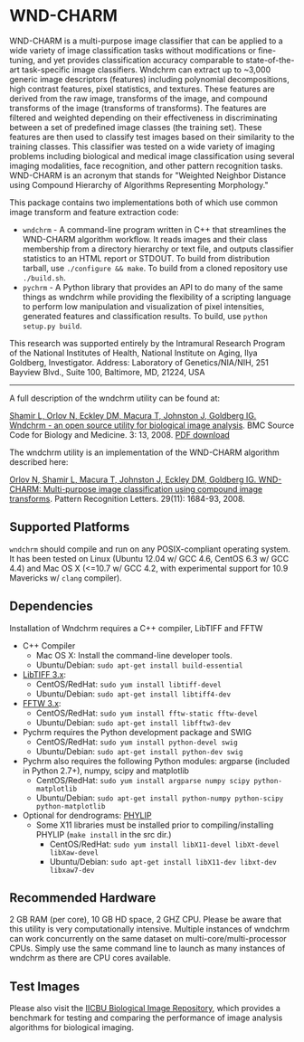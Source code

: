 WND-CHARM
=========

WND-CHARM is a multi-purpose image classifier that can be applied to a wide variety of image classification tasks without modifications or fine-tuning, and yet provides classification accuracy comparable to state-of-the-art task-specific image classifiers. Wndchrm can extract up to ~3,000 generic image descriptors (features) including polynomial decompositions, high contrast features, pixel statistics, and textures. These features are derived from the raw image, transforms of the image, and compound transforms of the image (transforms of transforms). The features are filtered and weighted depending on their effectiveness in discriminating between a set of predefined image classes (the training set). These features are then used to classify test images based on their similarity to the training classes. This classifier was tested on a wide variety of imaging problems including biological and medical image classification using several imaging modalities, face recognition, and other pattern recognition tasks. WND-CHARM is an acronym that stands for "Weighted Neighbor Distance using Compound Hierarchy of Algorithms Representing Morphology."

This package contains two implementations both of which use common image transform and feature extraction code:
* `wndchrm` - A command-line program written in C++ that streamlines the WND-CHARM algorithm workflow. It reads images and their class membership from a directory hierarchy or text file, and outputs classifier statistics to an HTML report or STDOUT. To build from distribution tarball, use `./configure && make`. To build from a cloned repository use `./build.sh`. 
* `pychrm` - A Python library that provides an API to do many of the same things as wndchrm while providing the flexibility of a scripting language to perform low manipulation and visualization of pixel intensities, generated features and classification results. To build, use `python setup.py build`.

This research was supported entirely by the Intramural Research Program of the National Institutes of Health, National Institute on Aging, Ilya Goldberg, Investigator. Address: Laboratory of Genetics/NIA/NIH, 251 Bayview Blvd., Suite 100, Baltimore, MD, 21224, USA

----

A full description of the wndchrm utility can be found at:

[Shamir L, Orlov N, Eckley DM, Macura T, Johnston J, Goldberg IG. Wndchrm - an open source utility for biological image analysis](http://www.scfbm.org/content/3/1/13). BMC Source Code for Biology and Medicine. 3: 13, 2008. [PDF download](http://ome.grc.nia.nih.gov/wnd-charm/BMC-wndchrm-utility.pdf)

The wndchrm utility is an implementation of the WND-CHARM algorithm described here:

[Orlov N, Shamir L, Macura T, Johnston J, Eckley DM, Goldberg IG. WND-CHARM: Multi-purpose image classification using compound image transforms](http://ome.grc.nia.nih.gov/wnd-charm/PRL_2008.pdf). Pattern Recognition Letters. 29(11): 1684-93, 2008.

Supported Platforms
-------------------
`wndchrm` should compile and run on any POSIX-compliant operating system. It has been tested on Linux (Ubuntu 12.04 w/ GCC 4.6, CentOS 6.3 w/ GCC 4.4) and Mac OS X (<=10.7 w/ GCC 4.2, with experimental support for 10.9 Mavericks w/ `clang` compiler).

Dependencies
------------
Installation of Wndchrm requires a C++ compiler, LibTIFF and FFTW
  * C++ Compiler
    * Mac OS X: Install the command-line developer tools.
    * Ubuntu/Debian: `sudo apt-get install build-essential`
  * [LibTIFF 3.x](http://www.libtiff.org):
    * CentOS/RedHat: `sudo yum install libtiff-devel`
    * Ubuntu/Debian: `sudo apt-get install libtiff4-dev`
  * [FFTW 3.x](http://www.fftw.org/download.html):
    * CentOS/RedHat: `sudo yum install fftw-static fftw-devel`
    * Ubuntu/Debian: `sudo apt-get install libfftw3-dev`
  * Pychrm requires the Python development package and SWIG
    * CentOS/RedHat: `sudo yum install python-devel swig`
    * Ubuntu/Debian: `sudo apt-get install python-dev swig`
  * Pychrm also requires the following Python modules: argparse (included in Python 2.7+), numpy, scipy and matplotlib
    * CentOS/RedHat: `sudo yum install argparse numpy scipy python-matplotlib`
    * Ubuntu/Debian: `sudo apt-get install python-numpy python-scipy python-matplotlib`
  * Optional for dendrograms: [PHYLIP](http://evolution.genetics.washington.edu/phylip/install.html)
      * Some X11 libraries must be installed prior to compiling/installing PHYLIP (`make install` in the src dir.)
        * CentOS/RedHat: `sudo yum install libX11-devel libXt-devel libXaw-devel`
        * Ubuntu/Debian: `sudo apt-get install libX11-dev libxt-dev libxaw7-dev`

Recommended Hardware
--------------------
2 GB RAM (per core), 10 GB HD space, 2 GHZ CPU. Please be aware that this utility is very computationally intensive. Multiple instances of wndchrm can work concurrently on the same dataset on multi-core/multi-processor CPUs. Simply use the same command line to launch as many instances of wndchrm as there are CPU cores available.

Test Images
-----------
Please also visit the [IICBU Biological Image Repository](http://ome.grc.nia.nih.gov/iicbu2008), which provides a benchmark for testing and comparing the performance of image analysis algorithms for biological imaging.
